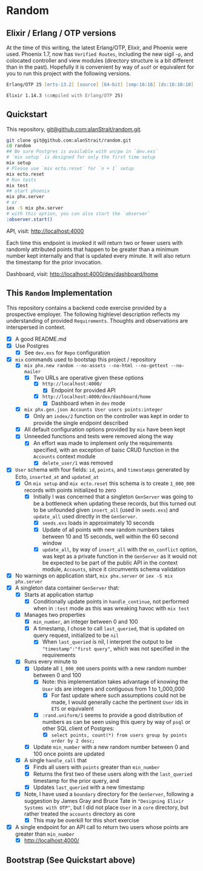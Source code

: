 # Random

## Elixir / Erlang / OTP versions
At the time of this writing, the latest Erlang/OTP, Elixir, and Phoenix were used. Phoenix 1.7, now has `Verified Routes`, including the new sigil `~p`, and colocated controller and view modules (directory structure is a bit different than in the past).  Hopefully it is convenient by way of `asdf` or equivalent for you to run this project with the following versions.
```zsh
Erlang/OTP 25 [erts-13.2] [source] [64-bit] [smp:16:16] [ds:16:16:10] [async-threads:1] [jit:ns]

Elixir 1.14.3 (compiled with Erlang/OTP 25)
```

## Quickstart
This repository, [git@github.com:alanStrait/random.git](git@github.com:alanStrait/random.git).

```zsh
git clone git@github.com:alanStrait/random.git
cd random
## Be sure Postgres is available with un/pw in `dev.exs`
# `mix setup` is designed for only the first time setup
mix setup
# Please use `mix ecto.reset` for `n + 1` setup
mix ecto.reset
# Run tests
mix test
## start phoenix
mix phx.server 
# or
iex -S mix phx.server
# with this option, you can also start the `observer`
:observer.start()
```
API, visit: [http://localhost:4000](http://localhost:4000/)

Each time this endpoint is invoked it will return two or fewer users with randomly attributed points that happen to be greater than a minimum number kept internally and that is updated every minute.  It will also return the timestamp for the prior invocation.

Dashboard, visit: [http://localhost:4000/dev/dashboard/home](http://localhost:4000/dev/dashboard/home)

## This `Random` Implementation
This repository contains a backend code exercise provided by a prospective employer.  The following highlevel description reflects my understanding of provided `Requirements`.  Thoughts and observations are interspersed in context.

- [x] A good README.md
- [x] Use Postgres
  - [x] See `dev.exs` for `Repo` configuration  
- [x] `mix` commands used to bootstap this project / repository
  - [x] `mix phx.new random --no-assets --no-html --no-gettext --no-mailer`
    - [x] Two URLs are operative given these options
      - [x] `http://localhost:4000/`
        - [x] Endpoint for provided API
      - [x] `http://localhost:4000/dev/dashboard/home`
        - [x] Dashboard when in `dev` mode
  - [x] `mix phx.gen.json Accounts User users points:integer`
    - [x] Only an `index/2` function on the controller was kept in order to provide the single endpoint described
  - [x] All default configuration options provided by `mix` have been kept
  - [x] Unneeded functions and tests were removed along the way
    - [x] An effort was made to implement only the requirements specified, with an exception of baisc CRUD function in the `Accounts` context module
      - [x] `delete_user/1` was removed
- [x] `User` schema with four fields: `id`, `points`, and `timestamps` generated by Ecto, `inserted_at` and `updated_at`
    - [x] On `mix setup` and `mix ecto.reset` this schema is to create `1_000_000` records with points initialized to zero
      - [x] Initially I was concerned that a singleton `GenServer` was going to be a bottleneck when updating these records, but this turned out to be unfounded given `insert_all` (used in `seeds.exs`) and `update_all` used directly in the `GenServer`.
        - [x] `seeds.exs` loads in approximately 10 seconds
        - [x] Update of all points with new random numbers takes between 10 and 15 seconds, well within the 60 second window
        - [x] `update_all`, by way of `insert_all` with the `on_conflict` option, was kept as a private function in the `GenServer` as it would not be expected to be part of the public API in the context module, `Accounts`, since it circumvents schema validation
- [x] No warnings on application start, `mix phx.server` or `iex -S mix phx.server`
- [x] A singleton data container `GenServer` that:
    - [x] Starts at application startup
      - [x] Conditionally update points in `handle_continue`, not performed when in `:test` mode as this was wreaking havoc with `mix test`
    - [x] Manages two properties
      - [x] `min_number`, an integer between 0 and 100
      - [x] A timestamp, I chose to call `last_queried`, that is updated on query request, initialized to be `nil`
        - [x] When `last_queried` is nil, I interpret the output to be `"timestamp":"first query"`, which was not specified in the requirements
    - [x] Runs every minute to 
      - [x] Update all `1_000_000` users points with a new random number between 0 and 100
        - [x] Note: this implementation takes advantage of knowing the `User` ids are integers and contiguous from 1 to 1_000_000  
          - [x] For fast update where such assumptions could not be made, I would generally cache the pertinent `User` ids in `ETS` or equivalent
        - [x] `:rand.uniform/1` seems to provide a good distribution of numbers as can be seen using this query by way of `psql` or other SQL client of Postgres:
          - [x] `select points, count(*) from users group by points order by 2 desc;`
      - [x] Update `min_number` with a new random number between 0 and 100 once points are updated
    - [x] A single `handle_call` that 
      - [x] Finds all users with `points` greater than `min_number`
      - [x] Returns the first two of these users along with the `last_queried` timestamp for the prior query, and
      - [x] Updates `last_queried` with a new timestamp
    - [x] Note, I have used a `boundary` directory for the `GenServer`, following a suggestion by James Gray and Bruce Tate in `"Designing Elixir Systems with OTP"`, but I did not place `User` in a `core` directory, but rather treated the `accounts` directory as core
      - [x] This may be overkill for this short exercise
- [x] A single endpoint for an API call to return two users whose points are greater than `min_number`
  - [x] [http://localhost:4000/](http://localhost:4000/)

## Bootstrap (See Quickstart above)

